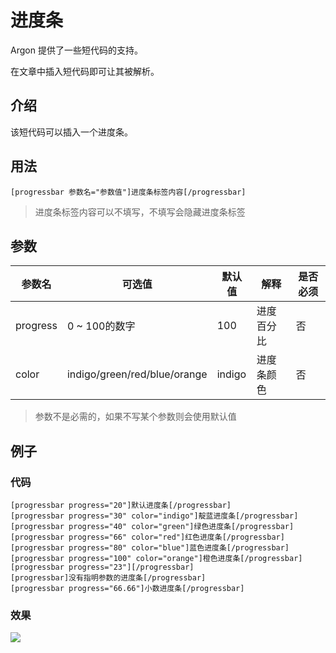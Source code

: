 # 进度条

Argon 提供了一些短代码的支持。

在文章中插入短代码即可让其被解析。

## 介绍

该短代码可以插入一个进度条。

## 用法

```
[progressbar 参数名="参数值"]进度条标签内容[/progressbar]
```

>进度条标签内容可以不填写，不填写会隐藏进度条标签

## 参数

| 参数名   | 可选值                       | 默认值 | 解释       | 是否必须 |
| -------- | ---------------------------- | ------ | ---------- | -------- |
| progress | 0 ~ 100的数字                | 100    | 进度百分比 | 否       |
| color    | indigo/green/red/blue/orange | indigo | 进度条颜色 | 否       |

>参数不是必需的，如果不写某个参数则会使用默认值

## 例子

### 代码

```
[progressbar progress="20"]默认进度条[/progressbar]
[progressbar progress="30" color="indigo"]靛蓝进度条[/progressbar]
[progressbar progress="40" color="green"]绿色进度条[/progressbar]
[progressbar progress="66" color="red"]红色进度条[/progressbar]
[progressbar progress="80" color="blue"]蓝色进度条[/progressbar]
[progressbar progress="100" color="orange"]橙色进度条[/progressbar] 
[progressbar progress="23"][/progressbar]
[progressbar]没有指明参数的进度条[/progressbar]
[progressbar progress="66.66"]小数进度条[/progressbar]
```

### 效果

![](/_media/shortcode-progressbar-example.png)

